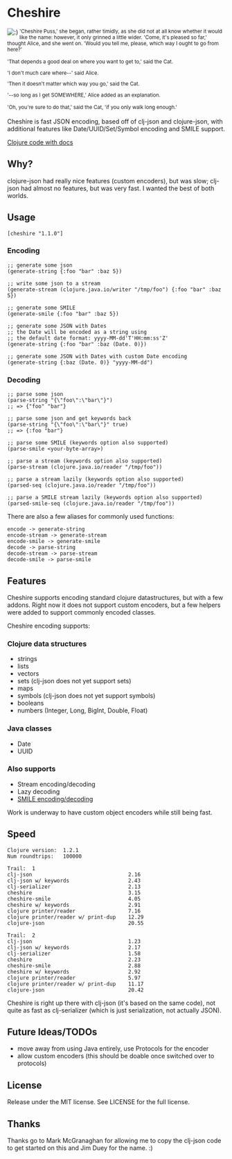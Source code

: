 # Cheshire

<img src="http://dakrone.github.com/cheshire/cheshire_small.jpg"
title=":)" align="left">
<small>
'Cheshire Puss,' she began, rather timidly, as she did not at all know
whether it would like the name: however, it only grinned a little
wider.  'Come, it's pleased so far,' thought Alice, and she went
on. 'Would you tell me, please, which way I ought to go from here?'

'That depends a good deal on where you want to get to,' said the Cat.

'I don't much care where--' said Alice.

'Then it doesn't matter which way you go,' said the Cat.

'--so long as I get SOMEWHERE,' Alice added as an explanation.

'Oh, you're sure to do that,' said the Cat, 'if you only walk long
enough.'
</small>
</img>
<br clear=all /><br />
Cheshire is fast JSON encoding, based off of clj-json and
clojure-json, with additional features like Date/UUID/Set/Symbol
encoding and SMILE support.

[Clojure code with docs](http://dakrone.github.com/cheshire/)

## Why?

clojure-json had really nice features (custom encoders), but was slow;
clj-json had almost no features, but was very fast. I wanted the best
of both worlds.

## Usage

    [cheshire "1.1.0"]

### Encoding

    ;; generate some json
    (generate-string {:foo "bar" :baz 5})

    ;; write some json to a stream
    (generate-stream (clojure.java.io/writer "/tmp/foo") {:foo "bar" :baz 5})

    ;; generate some SMILE
    (generate-smile {:foo "bar" :baz 5})

    ;; generate some JSON with Dates
    ;; the Date will be encoded as a string using
    ;; the default date format: yyyy-MM-dd'T'HH:mm:ss'Z'
    (generate-string {:foo "bar" :baz (Date. 0)})

    ;; generate some JSON with Dates with custom Date encoding
    (generate-string {:baz (Date. 0)} "yyyy-MM-dd")

### Decoding

    ;; parse some json
    (parse-string "{\"foo\":\"bar\"}")
    ;; => {"foo" "bar"}

    ;; parse some json and get keywords back
    (parse-string "{\"foo\":\"bar\"}" true)
    ;; => {:foo "bar"}

    ;; parse some SMILE (keywords option also supported)
    (parse-smile <your-byte-array>)

    ;; parse a stream (keywords option also supported)
    (parse-stream (clojure.java.io/reader "/tmp/foo"))

    ;; parse a stream lazily (keywords option also supported)
    (parsed-seq (clojure.java.io/reader "/tmp/foo"))

    ;; parse a SMILE stream lazily (keywords option also supported)
    (parsed-smile-seq (clojure.java.io/reader "/tmp/foo"))

There are also a few aliases for commonly used functions:

    encode -> generate-string
    encode-stream -> generate-stream
    encode-smile -> generate-smile
    decode -> parse-string
    decode-stream -> parse-stream
    decode-smile -> parse-smile

## Features
Cheshire supports encoding standard clojure datastructures, but with a
few addons. Right now it does not support custom encoders, but a few
helpers were added to support commonly encoded classes.

Cheshire encoding supports:

### Clojure data structures
- strings
- lists
- vectors
- sets (clj-json does not yet support sets)
- maps
- symbols (clj-json does not yet support symbols)
- booleans
- numbers (Integer, Long, BigInt, Double, Float)

### Java classes
- Date
- UUID

### Also supports
- Stream encoding/decoding
- Lazy decoding
- [SMILE encoding/decoding](http://wiki.fasterxml.com/SmileFormatSpec)

Work is underway to have custom object encoders while still being fast.

## Speed

    Clojure version:  1.2.1
    Num roundtrips:   100000

    Trail:  1
    clj-json                               2.16
    clj-json w/ keywords                   2.43
    clj-serializer                         2.13
    cheshire                               3.15
    cheshire-smile                         4.05
    cheshire w/ keywords                   2.91
    clojure printer/reader                 7.16
    clojure printer/reader w/ print-dup    12.29
    clojure-json                           20.55
    
    Trail:  2
    clj-json                               1.23
    clj-json w/ keywords                   2.17
    clj-serializer                         1.58
    cheshire                               2.23
    cheshire-smile                         2.88
    cheshire w/ keywords                   2.92
    clojure printer/reader                 5.97
    clojure printer/reader w/ print-dup    11.17
    clojure-json                           20.42

Cheshire is right up there with clj-json (it's based on the same
code), not quite as fast as clj-serializer (which is just
serialization, not actually JSON).

## Future Ideas/TODOs
- move away from using Java entirely, use Protocols for the encoder
- allow custom encoders (this should be doable once switched over to protocols)

## License
Release under the MIT license. See LICENSE for the full license.

## Thanks
Thanks go to Mark McGranaghan for allowing me to copy the clj-json
code to get started on this and Jim Duey for the name. :)
